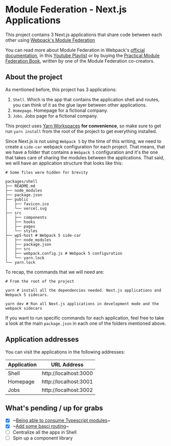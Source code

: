 # Module Federation - Next.js Applications

This project contains 3 Next.js applications that share code between each other using [Webpack's Module Federation](https://webpack.js.org/concepts/module-federation/)

You can read more about Module Federation in Webpack's [official documentation](https://webpack.js.org/concepts/module-federation/), in this [Youtube Playlist](https://www.youtube.com/playlist?list=PLWSiF9YHHK-DqsFHGYbeAMwbd9xcZbEWJ) or by buying the [Practical Module Federation Book](https://module-federation.myshopify.com/products/practical-module-federation), written by one of the Module Federation co-creators.

## About the project

As mentioned before, this project has 3 applications:

1. `Shell`. Which is the app that contains the application shell and routes, you can think of it as the glue layer between other applications.
2. `Homepage`. Homepage for a fictional company.
3. `Jobs`. Jobs page for a fictional company.

This project uses [Yarn Workspaces](https://classic.yarnpkg.com/en/docs/workspaces/) **for convenience**, so make sure to get run `yarn install` from the root of the project to get everything installed.

Since Next.js is not using `Webpack 5` by the time of this writing, we need to create a `side-car` webpack configuration for each project. That means, that we have a folder that contains a `Webpack 5` configuration and it's the one that takes care of sharing the modules between the applications. That said, we will have an application structure that looks like this:

```
# Some files were hidden for brevity

packages/shell
├── README.md
├── node_modules
├── package.json
├── public
│   ├── favicon.ico
│   └── vercel.svg
├── src
│   ├── components
│   ├── hooks
│   ├── pages
│   └── styles
├── wp5-host # Webpack 5 side-car
│   ├── node_modules
│   ├── package.json
│   ├── src
│   ├── webpack.config.js # Webpack 5 configuration
│   └── yarn.lock
└── yarn.lock
```

To recap, the commands that we will need are:

```
# From the root of the project

yarn # install all the dependencies needed. Next.js applications and Webpack 5 sidecars.

yarn dev # Run all Next.js applications in development mode and the webpack sidecars
```

If you want to run specific commands for each application, feel free to take a look at the main `package.json` in each one of the folders mentioned above.

## Application addresses

You can visit the applications in the following addresses:

| Application | URL Address           |
| ----------- | --------------------- |
| Shell       | http://localhost:3000 |
| Homepage    | http://localhost:3001 |
| Jobs        | http://localhost:3002 |

## What's pending / up for grabs

- [x] ~[Being able to consume Typescript modules](https://github.com/alejandronanez/module-federation-next/pull/2)~
- [x] ~[Add some basci routing](https://github.com/alejandronanez/module-federation-next/commit/f91001369167aaa4069e80b9931f9e4550a1b2a8)~ 
- [ ] Centralize all the apps in Shell
- [ ] Spin up a component library
